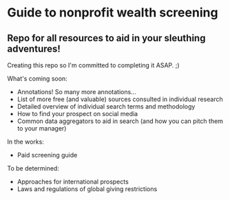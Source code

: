 # Guide to nonprofit wealth screening
## Repo for all resources to aid in your sleuthing adventures!

Creating this repo so I'm committed to completing it ASAP. ;)

What's coming soon:
- Annotations! So many more annotations...
- List of more free (and valuable) sources consulted in individual research
- Detailed overview of individual search terms and methodology
- How to find your prospect on social media
- Common data aggregators to aid in search (and how you can pitch them to your manager)

In the works:
- Paid screening guide

To be determined:
- Approaches for international prospects
- Laws and regulations of global giving restrictions
